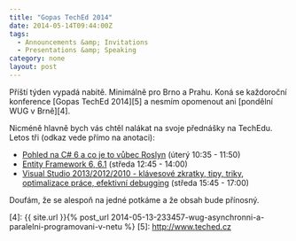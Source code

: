 ```yaml
---
title: "Gopas TechEd 2014"
date: 2014-05-14T09:44:00Z
tags:
  - Announcements &amp; Invitations 
  - Presentations &amp; Speaking
category: none
layout: post
---
```

Příští týden vypadá nabitě. Minimálně pro Brno a Prahu. Koná se každoroční konference [Gopas TechEd 2014][5] a nesmím opomenout ani [pondělní WUG v Brně][4].

Nicméně hlavně bych vás chtěl nalákat na svoje přednášky na TechEdu. Letos tři (odkaz vede přímo na anotaci):

* [Pohled na C# 6 a co je to vůbec Roslyn][3] (úterý 10:35 - 11:50)
* [Entity Framework 6, 6.1][1] (středa 12:45 - 14:00)
* [Visual Studio 2013/2012/2010 - klávesové zkratky, tipy, triky, optimalizace práce, efektivní debugging][2] (středa 15:45 - 17:00)

Doufám, že se alespoň na jedné potkáme a že obsah bude přínosný.

[1]: http://www.teched.cz/Prednaska/Entity-Framework-6-6-1
[2]: http://www.teched.cz/Prednaska/Visual-Studio-2013-2012-2010-klavesove-zkratky-tipy-triky-optimalizace-prace-efektivni-debugging
[3]: http://www.teched.cz/Prednaska/Pohled-na-C-6-a-co-je-to-vubec-Roslyn
[4]: {{ site.url }}{% post_url 2014-05-13-233457-wug-asynchronni-a-paralelni-programovani-v-netu %}
[5]: http://www.teched.cz